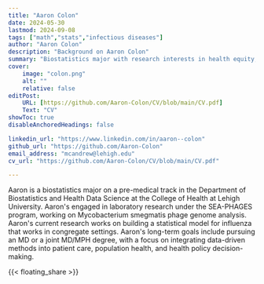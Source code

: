 ```yaml
---
title: "Aaron Colon"
date: 2024-05-30
lastmod: 2024-09-08
tags: ["math","stats","infectious diseases"]
author: "Aaron Colon"
description: "Background on Aaron Colon" 
summary: "Biostatistics major with research interests in health equity, epidemiology, and statistical modeling."
cover:
    image: "colon.png"
    alt: ""
    relative: false
editPost:
    URL: [https://github.com/Aaron-Colon/CV/blob/main/CV.pdf]
    Text: "CV"
showToc: true
disableAnchoredHeadings: false

linkedin_url: "https://www.linkedin.com/in/aaron--colon"
github_url: "https://github.com/Aaron-Colon"
email_address: "mcandrew@lehigh.edu"
cv_url: "https://github.com/Aaron-Colon/CV/blob/main/CV.pdf"

---
```


Aaron is a biostatistics major on a pre-medical track in the Department of Biostatistics and Health Data Science at the College of Health at Lehigh University.
Aaron's engaged in laboratory research under the SEA-PHAGES program, working on Mycobacterium smegmatis phage genome analysis. 
Aaron's current research works on building a statistical model for influenza that works in congregate settings.
Aaron's long-term goals include pursuing an MD or a joint MD/MPH degree, with a focus on integrating data-driven methods into patient care, population health, and health policy decision-making.

{{< floating_share >}} 
